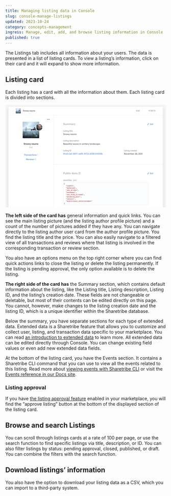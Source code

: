 ```yaml
---
title: Managing listing data in Console
slug: console-manage-listings
updated: 2023-10-24
category: concepts-management
ingress: Manage, edit, add, and browse listing information in Console
published: true
---
```


The Listings tab includes all information about your users. The data is
presented in a list of listing cards. To view a listing’s information,
click on their card and it will expand to show more information.

## Listing card

Each listing has a card with all the information about them. Each
listing card is divided into sections.

![Listing card](./listing-card.png)

**The left side of the card has** general information and quick links.
You can see the main listing picture (and the listing author profile
picture) and a count of the number of pictures added if they have any.
You can navigate directly to the listing author user card from the
author profile picture. You find the listing title and the price. You
can also easily navigate to a filtered view of all transactions and
reviews where that listing is involved in the corresponding transaction
or review section.

You also have an options menu on the top right corner where you can find
quick actions links to close the listing or delete the listing
permanently. If the listing is pending approval, the only option
available is to delete the listing.

**The right side of the card has** the Summary section, which contains
default information about the listing, like the Listing title, Listing
description, Listing ID, and the listing’s creation date. These fields
are not changeable or deletable, but most of their contents can be
edited directly on this page. You cannot, however, make changes to the
listing creation date and the listing ID, which is a unique identifier
within the Sharetribe database.

Below the summary, you have separate sections for each type of extended
data. Extended data is a Sharetribe feature that allows you to customize
and collect user, listing, and transaction data specific to your
marketplace. You can read
[an introduction to extended data](/concepts/extended-data-introduction/)
to learn more. All extended data can be edited directly through Console.
You can change existing field values or even add new extended data
fields.

At the bottom of the listing card, you have the Events section. It
contains a Sharetribe CLI command that you can use to view all the
events related to this listing. Read more about
[viewing events with Sharetribe CLI](/how-to/view-events-with-sharetribe-cli/)
or visit the [Events reference in our Docs site](/references/events/).

### Listing approval

If you have
[the listing approval feature](/operator-guides/concepts/#listing-pending-approval)
enabled in your marketplace, you will find the “approve listing” button
at the bottom of the displayed section of the listing card.

## Browse and search Listings

You can scroll through listings cards at a rate of 100 per page, or use
the search function to find specific listings via title, description, or
ID. You can also filter listings by status: pending approval, closed,
published, or draft. You can combine the filters with the search
function.

## Download listings’ information

You also have the option to download your listing data as a CSV, which
you can import to a third-party system.
